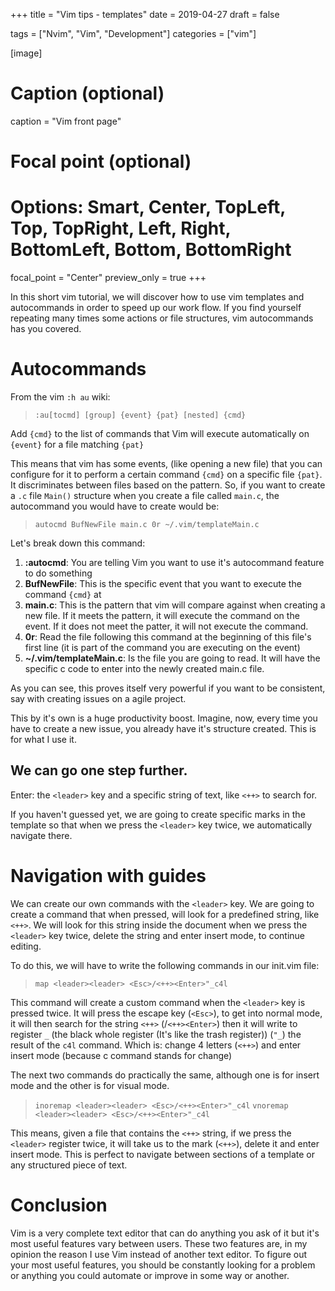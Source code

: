 +++
title = "Vim tips - templates"
date = 2019-04-27
draft = false

tags = ["Nvim", "Vim", "Development"]
categories = ["vim"]

[image]
  # Caption (optional)
  caption = "Vim front page"

  # Focal point (optional)
  # Options: Smart, Center, TopLeft, Top, TopRight, Left, Right, BottomLeft, Bottom, BottomRight
  focal_point = "Center"
  preview_only = true
+++

In this short vim tutorial, we will discover how to use vim templates and autocommands in order to speed up our work flow. If you find yourself repeating many times some actions or file structures, vim autocommands has you covered. 

# Autocommands

From the vim `:h au` wiki:

> `:au[tocmd] [group] {event} {pat} [nested] {cmd}`

Add `{cmd}` to the list of commands that Vim will execute automatically on `{event}` for a file matching `{pat}`

This means that vim has some events, (like opening a new file) that you can configure for it to perform a certain command `{cmd}` on a specific file `{pat}`. It discriminates between files based on the pattern. So, if you want to create a `.c` file `Main()` structure when you create a file called `main.c`, the autocommand you would have to create would be: 

> `autocmd BufNewFile main.c 0r ~/.vim/templateMain.c`

Let's break down this command:

1. **:autocmd**: You are telling Vim you want to use it's autocommand feature to do something
1. **BufNewFile**: This is the specific event that you want to execute the command `{cmd}` at
1. **main.c**: This is the pattern that vim will compare against when creating a new file. If it meets the pattern, it will execute the command on the event. If it does not meet the patter, it will not execute the command.
1. **0r**: Read the file following this command at the beginning of this file's first line (it is part of the command you are executing on the event)
1. **~/.vim/templateMain.c**: Is the file you are going to read. It will have the specific c code to enter into the newly created main.c file.

As you can see, this proves itself very powerful if you want to be consistent, say with creating issues on a agile project.

This by it's own is a huge productivity boost. Imagine, now, every time you have to create a new issue, you already have it's structure created. This is for what I use it.

## We can go one step further. 
Enter: the `<leader>` key and a specific string of text, like `<++>` to search for.

If you haven't guessed yet, we are going to create specific marks in the template so that when we press the `<leader>` key twice, we automatically navigate there.

# Navigation with guides
We can create our own commands with the `<leader>` key. We are going to create a command that when pressed, will look for a predefined string, like `<++>`. We will look for this string inside the document when we press the `<leader>` key twice, delete the string and enter insert mode, to continue editing.

To do this, we will have to write the following commands in our init.vim file:

> `map <leader><leader> <Esc>/<++><Enter>"_c4l`

This command will create a custom command when the `<leader>` key is pressed twice. It will press the escape key (`<Esc>`), to get into normal mode, it will then search for the string `<++>` (/`<++><Enter>`) then it will write to register `_` (the black whole register (It's like the trash register)) (`"_`) the result of the `c4l` command. Which is: change 4 letters (`<++>`) and enter insert mode (because c command stands for change)

The next two commands do practically the same, although one is for insert mode and the other is for visual mode.

> `inoremap <leader><leader> <Esc>/<++><Enter>"_c4l`
> `vnoremap <leader><leader> <Esc>/<++><Enter>"_c4l`

This means, given a file that contains the `<++>` string, if we press the `<leader>` register twice, it will take us to the mark (`<++>`), delete it and enter insert mode. This is perfect to navigate between sections of a template or any structured piece of text.

# Conclusion

Vim is a very complete text editor that can do anything you ask of it but it's most useful features vary between users. These two features are, in my opinion the reason I use Vim instead of another text editor. To figure out your most useful features, you should be constantly looking for a problem or anything you could automate or improve in some way or another. 
